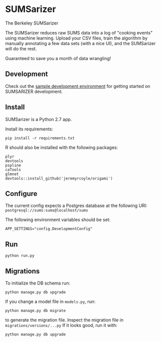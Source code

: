 SUMSarizer
===

The Berkeley SUMSarizer

The SUMSarizer reduces raw SUMS data into a log of "cooking events" using machine learning. Upload your CSV files, train the algorithm by manually annotating a few data sets (with a nice UI), and the SUMSarizer will do the rest.

Guaranteed to save you a month of data wrangling!

Development
---

Check out the [sample development environment](https://github.com/SUMSarizer/develop) for getting started on SUMSARIZER development.

Install
---

SUMSarizer is a Python 2.7 app.

Install its requirements:

    pip install -r requirements.txt

R should also be installed with the following packages:

    plyr
    devtools
    pspline
    caTools
    glmnet
    devtools::install_github('jeremyrcoyle/origami')

Configure
---

The current config expects a Postgres database at the following URI: `postgresql://sums:sums@localhost/sums`

The following environment variables should be set:

    APP_SETTINGS="config.DevelopmentConfig"

Run
---

	python run.py

Migrations
---

To initialize the DB schema run:

	python manage.py db upgrade

If you change a model file in `models.py`, run:

	python manage.py db migrate

to generate the migration file. Inspect the migration file in `migrations/versions/...py` If it looks good, run it with:

	python manage.py db upgrade

